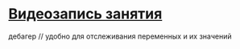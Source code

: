 [Видеозапись занятия](https://www.youtube.com/watch?v=3Xappi_dei0)
===
дебагер
// удобно для отслеживания переменных и их значений